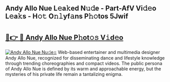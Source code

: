 ## Andy Allo Nue L𝚎a𝚔ed N𝚞𝚍e - Part-AfV Vi𝚍𝚎o L𝚎a𝚔s - H𝚘𝚝 O𝚗𝚕yf𝚊ns P𝚑𝚘tos 5Jwif

# <h2><a href="http://kfc632.oniu.top/?m=Andy+Allo+Nue">🔗👉 🔴 Andy Allo Nue P𝚑ot𝚘𝚜 V𝚒d𝚎o</a></h2>

[![Andy Allo Nue Nu𝚍e𝚜](https://i.imgur.com/0qMVB7G.gif)](http://kfc632.oniu.top/?m=Andy+Allo+Nue)
Web-based entertainer and multimedia designer Andy Allo Nue, recognized for disseminating dance and lifestyle knowledge through trending choreographies and compact videos. The public persona of Andy Allo Nue is defined by its warm and approachable energy, but the mysteries of his private life remain a tantalizing enigma.  
